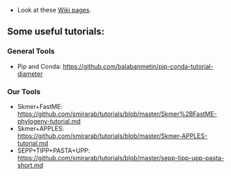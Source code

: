 * Look at these [Wiki pages](../../wiki).

## Some useful **tutorials**: 

### General Tools
* Pip and Conda:  https://github.com/balabanmetin/pip-conda-tutorial-diameter

### Our Tools
* Skmer+FastME: https://github.com/smirarab/tutorials/blob/master/Skmer%2BFastME-phylogeny-tutorial.md
* Skmer+APPLES: https://github.com/smirarab/tutorials/blob/master/Skmer-APPLES-tutorial.md
* SEPP+TIPP+PASTA+UPP: https://github.com/smirarab/tutorials/blob/master/sepp-tipp-upp-pasta-short.md
